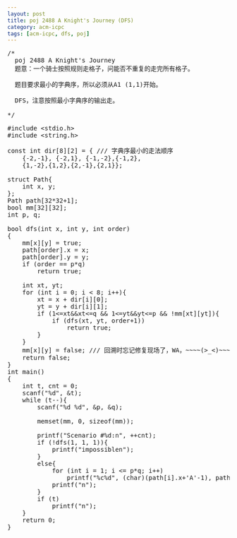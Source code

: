 ```yaml
---
layout: post
title: poj 2488 A Knight's Journey (DFS)
category: acm-icpc
tags: [acm-icpc, dfs, poj]
---
```


<pre>/*
  poj 2488 A Knight's Journey
  题意：一个骑士按照规则走格子，问能否不重复的走完所有格子。
  
  题目要求最小的字典序，所以必须从A1 (1,1)开始。
  
  DFS，注意按照最小字典序的输出走。
  
*/</pre>
<!--more-->
<pre>
#include &lt;stdio.h&gt;
#include &lt;string.h&gt;

const int dir[8][2] = { /// 字典序最小的走法顺序
    {-2,-1}, {-2,1}, {-1,-2},{-1,2},
    {1,-2},{1,2},{2,-1},{2,1}};

struct Path{
    int x, y;
};
Path path[32*32+1];
bool mm[32][32];
int p, q;

bool dfs(int x, int y, int order)
{
    mm[x][y] = true;
    path[order].x = x;
    path[order].y = y;
    if (order == p*q)
        return true;
    
    int xt, yt;
    for (int i = 0; i &lt; 8; i++){
        xt = x + dir[i][0];
        yt = y + dir[i][1];
        if (1&lt;=xt&amp;&amp;xt&lt;=q &amp;&amp; 1&lt;=yt&amp;&amp;yt&lt;=p &amp;&amp; !mm[xt][yt]){
            if (dfs(xt, yt, order+1))
                return true;
        }
    }
    mm[x][y] = false; /// 回溯时忘记修复现场了，WA，~~~~(&gt;_&lt;)~~~~ 
    return false;
}
int main()
{
    int t, cnt = 0;
    scanf("%d", &amp;t);
    while (t--){
        scanf("%d %d", &amp;p, &amp;q);
        
        memset(mm, 0, sizeof(mm));
        
        printf("Scenario #%d:n", ++cnt);
        if (!dfs(1, 1, 1)){
            printf("impossiblen");
        }
        else{
            for (int i = 1; i &lt;= p*q; i++)
                printf("%c%d", (char)(path[i].x+'A'-1), path[i].y);
            printf("n");
        }
        if (t)
            printf("n");
    }
    return 0;
}</pre>
